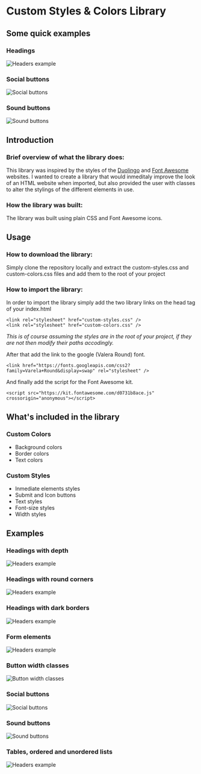# Custom Styles & Colors Library

## Some quick examples

### Headings

![Headers example](demo/headers.png)

### Social buttons

![Social buttons](demo/social-buttons.png)

### Sound buttons

![Sound buttons](demo/sound-buttons.png)

## Introduction

### Brief overview of what the library does:

This library was inspired by the styles of the [Duolingo](https://www.duolingo.com/learn) and [Font Awesome](https://fontawesome.com/) websites. I wanted to create a library that would inmeditaly improve the look of an HTML website when imported, but also provided the user with classes to alter the stylings of the different elements in use.

### How the library was built:

The library was built using plain CSS and Font Awesome icons.

## Usage

### How to download the library:

Simply clone the repository locally and extract the custom-styles.css and custom-colors.css files and add them to the root of your project

### How to import the library:

In order to import the library simply add the two library links on the head tag of your index.html

    <link rel="stylesheet" href="custom-styles.css" />
    <link rel="stylesheet" href="custom-colors.css" />

_This is of course assuming the styles are in the root of your project, if they are not then modify their paths accodingly._

After that add the link to the google (Valera Round) font.

    <link href="https://fonts.googleapis.com/css2?family=Varela+Round&display=swap" rel="stylesheet" />

And finally add the script for the Font Awesome kit.

    <script src="https://kit.fontawesome.com/d0731b8ace.js" crossorigin="anonymous"></script>

## What's included in the library

### Custom Colors

- Background colors
- Border colors
- Text colors

### Custom Styles

- Inmediate elements styles
- Submit and Icon buttons
- Text styles
- Font-size styles
- Width styles

## Examples

### Headings with depth

![Headers example](demo/headings.png)

### Headings with round corners

![Headers example](demo/headings-with-round-corners.png)

### Headings with dark borders

![Headers example](demo/headings-with-darker-borders.png)

### Form elements

![Headers example](demo/forms.png)

### Button width classes

![Button width classes](demo/button-width-classes.png)

### Social buttons

![Social buttons](demo/social-buttons.png)

### Sound buttons

![Sound buttons](demo/sound-buttons.png)

### Tables, ordered and unordered lists

![Headers example](demo/tables-and-lists.png)
